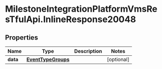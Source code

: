 # MilestoneIntegrationPlatformVmsResTfulApi.InlineResponse20048

## Properties
Name | Type | Description | Notes
------------ | ------------- | ------------- | -------------
**data** | [**EventTypeGroups**](EventTypeGroups.md) |  | [optional] 
